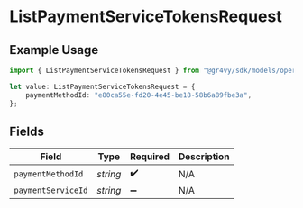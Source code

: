 # ListPaymentServiceTokensRequest

## Example Usage

```typescript
import { ListPaymentServiceTokensRequest } from "@gr4vy/sdk/models/operations";

let value: ListPaymentServiceTokensRequest = {
    paymentMethodId: "e80ca55e-fd20-4e45-be18-58b6a89fbe3a",
};
```

## Fields

| Field              | Type               | Required           | Description        |
| ------------------ | ------------------ | ------------------ | ------------------ |
| `paymentMethodId`  | *string*           | :heavy_check_mark: | N/A                |
| `paymentServiceId` | *string*           | :heavy_minus_sign: | N/A                |